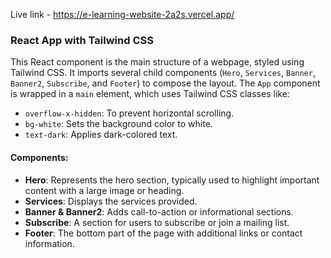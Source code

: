 Live link - https://e-learning-website-2a2s.vercel.app/

### React App with Tailwind CSS

This React component is the main structure of a webpage, styled using Tailwind CSS. It imports several child components (`Hero`, `Services`, `Banner`, `Banner2`, `Subscribe`, and `Footer`) to compose the layout. The `App` component is wrapped in a `main` element, which uses Tailwind CSS classes like:

- `overflow-x-hidden`: To prevent horizontal scrolling.
- `bg-white`: Sets the background color to white.
- `text-dark`: Applies dark-colored text.

#### Components:
- **Hero**: Represents the hero section, typically used to highlight important content with a large image or heading.
- **Services**: Displays the services provided.
- **Banner & Banner2**: Adds call-to-action or informational sections.
- **Subscribe**: A section for users to subscribe or join a mailing list.
- **Footer**: The bottom part of the page with additional links or contact information.
